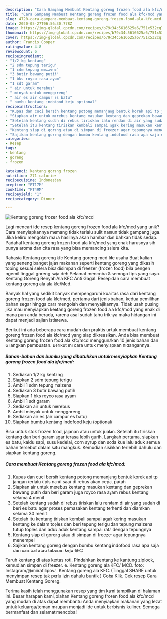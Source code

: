 ```yaml
---
description: "Cara Gampang Membuat Kentang goreng frozen food ala kfc/mcd yang Menggugah Selera"
title: "Cara Gampang Membuat Kentang goreng frozen food ala kfc/mcd yang Menggugah Selera"
slug: 4720-cara-gampang-membuat-kentang-goreng-frozen-food-ala-kfc-mcd-yang-menggugah-selera
date: 2020-05-27T06:56:30.778Z
image: https://img-global.cpcdn.com/recipes/b79c34c5616625a6/751x532cq70/kentang-goreng-frozen-food-ala-kfcmcd-foto-resep-utama.jpg
thumbnail: https://img-global.cpcdn.com/recipes/b79c34c5616625a6/751x532cq70/kentang-goreng-frozen-food-ala-kfcmcd-foto-resep-utama.jpg
cover: https://img-global.cpcdn.com/recipes/b79c34c5616625a6/751x532cq70/kentang-goreng-frozen-food-ala-kfcmcd-foto-resep-utama.jpg
author: Francis Cooper
ratingvalue: 4.8
reviewcount: 6
recipeingredient:
- "1/2 kg kentang"
- "2 sdm tepung terigu"
- "1 sdm tepung maizena"
- "3 butir bawang putih"
- "1 bks royco rasa ayam"
- "1 sdt garam"
- " air untuk merebus"
- " minyak untuk menggoreng"
- " air es air campur es batu"
- " bumbu kentang indofood keju optional"
recipeinstructions:
- "Kupas dan cuci bersih kentang potong memanjang bentuk korek api tp jangan terlalu tipis nanti saat di rebus akan cepat patah"
- "Siapkan air untuk merebus kentang masukan kentang dan geprekan bawang putih dan beri garam juga royco rasa ayam rebus kentang selama 4 menit"
- "Setelah kentang sudah di rebus tiriskan lalu rendam di air yang sudah di beri es batu agar proses pemasakan kentang terhenti dan diamkan selama 30 menit"
- "Setelah itu kentang tiriskan kembali sampai agak kering masukan kentang ke dalam toples dan beri tepung terigu dan tepung maizena tutup toples dan aduk aduk kentang sampai rata dengan tepungnya"
- "Kentang siap di goreng atau di simpan di freezer agar tepungnya menempel"
- "Sajikan kentang goreng dengan bumbu kentang indofood rasa apa saja dan sambal atau taburan keju 😁😊"
categories:
- Resep
tags:
- kentang
- goreng
- frozen

katakunci: kentang goreng frozen 
nutrition: 271 calories
recipecuisine: Indonesian
preptime: "PT17M"
cooktime: "PT49M"
recipeyield: "1"
recipecategory: Dinner

---
```



![Kentang goreng frozen food ala kfc/mcd](https://img-global.cpcdn.com/recipes/b79c34c5616625a6/751x532cq70/kentang-goreng-frozen-food-ala-kfcmcd-foto-resep-utama.jpg)

Lagi mencari ide resep kentang goreng frozen food ala kfc/mcd yang unik? Cara menyiapkannya memang tidak terlalu sulit namun tidak gampang juga. Jika keliru mengolah maka hasilnya akan hambar dan bahkan tidak sedap. Padahal kentang goreng frozen food ala kfc/mcd yang enak harusnya sih punya aroma dan cita rasa yang bisa memancing selera kita.

Rahasia Kentang goreng kfc Kentang goreng mcd Ide usaha Buat kalian yang seneng banget jajan makanan seperti kentang goreng yang dikasih toping sesuai selera bisa disimpan di freezer (frozen food) bila pengen ngemil tinggal goreng saja deh Selamat mencoba &amp; semoga tips yang saya. Kentang Goreng Renyah Ala KFC Anti Gagal. Resep dan cara membuat kentang goreng ala ala kfc/Mcd.

Banyak hal yang sedikit banyak mempengaruhi kualitas rasa dari kentang goreng frozen food ala kfc/mcd, pertama dari jenis bahan, kedua pemilihan bahan segar hingga cara mengolah dan menyajikannya. Tidak usah pusing jika mau menyiapkan kentang goreng frozen food ala kfc/mcd yang enak di mana pun anda berada, karena asal sudah tahu triknya maka hidangan ini dapat menjadi sajian istimewa.


Berikut ini ada beberapa cara mudah dan praktis untuk membuat kentang goreng frozen food ala kfc/mcd yang siap dikreasikan. Anda bisa membuat Kentang goreng frozen food ala kfc/mcd menggunakan 10 jenis bahan dan 6 langkah pembuatan. Berikut ini cara untuk menyiapkan hidangannya.

<!--inarticleads1-->

##### Bahan-bahan dan bumbu yang dibutuhkan untuk menyiapkan Kentang goreng frozen food ala kfc/mcd:

1. Sediakan 1/2 kg kentang
1. Siapkan 2 sdm tepung terigu
1. Ambil 1 sdm tepung maizena
1. Sediakan 3 butir bawang putih
1. Siapkan 1 bks royco rasa ayam
1. Ambil 1 sdt garam
1. Sediakan  air untuk merebus
1. Ambil  minyak untuk menggoreng
1. Sediakan  air es (air campur es batu)
1. Siapkan  bumbu kentang indofood keju (optional)


Bisa untuk stok frozen food, jajanan atau untuk jualan. Setelah itu tiriskan kentang dan beri garam agar terasa lebih gurih. Langkah pertama, siapkan es batu, kaldu sapi, susu kedelai, corn syrup dan soda kue lalu aduk semua bahan tersebut dalam satu mangkuk. Kemudian sisihkan terlebih dahulu dan siapkan kentang goreng. 

<!--inarticleads2-->

##### Cara membuat Kentang goreng frozen food ala kfc/mcd:

1. Kupas dan cuci bersih kentang potong memanjang bentuk korek api tp jangan terlalu tipis nanti saat di rebus akan cepat patah
1. Siapkan air untuk merebus kentang masukan kentang dan geprekan bawang putih dan beri garam juga royco rasa ayam rebus kentang selama 4 menit
1. Setelah kentang sudah di rebus tiriskan lalu rendam di air yang sudah di beri es batu agar proses pemasakan kentang terhenti dan diamkan selama 30 menit
1. Setelah itu kentang tiriskan kembali sampai agak kering masukan kentang ke dalam toples dan beri tepung terigu dan tepung maizena tutup toples dan aduk aduk kentang sampai rata dengan tepungnya
1. Kentang siap di goreng atau di simpan di freezer agar tepungnya menempel
1. Sajikan kentang goreng dengan bumbu kentang indofood rasa apa saja dan sambal atau taburan keju 😁😊


Taruh kentang di atas kertas roti. Pindahkan kentang ke kantung ziplock, kemudian simpan di freezer. e. Kentang goreng ala KFC/ MCD. foto: Instagram/@miirafilipova. Kentang goreng ala KFC. (Tinggal SHARE untuk menyimpan resep tak perlu izin dahulu buntik ) Coba Klik. Cek resep Cara Membuat Kentang Goreng. 

Terima kasih telah menggunakan resep yang tim kami tampilkan di halaman ini. Besar harapan kami, olahan Kentang goreng frozen food ala kfc/mcd yang mudah di atas dapat membantu Anda menyiapkan makanan yang lezat untuk keluarga/teman maupun menjadi ide untuk berbisnis kuliner. Semoga bermanfaat dan selamat mencoba!
